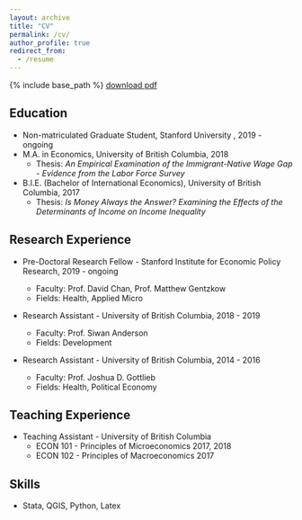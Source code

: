 ```yaml
---
layout: archive
title: "CV"
permalink: /cv/
author_profile: true
redirect_from:
  - /resume
---
```


{% include base_path %}
[download pdf](/files/Uyseok_Lee_CV.pdf)

## Education
* Non-matriculated Graduate Student, Stanford University , 2019 - ongoing
* M.A. in Economics, University of British Columbia, 2018
  + Thesis: *An Empirical Examination of the Immigrant-Native Wage Gap - Evidence from the Labor Force Survey*
* B.I.E. (Bachelor of International Economics), University of British Columbia, 2017
  + Thesis: *Is Money Always the Answer? Examining the Effects of the Determinants of Income on Income Inequality*

## Research Experience
* Pre-Doctoral Research Fellow - Stanford Institute for Economic Policy Research, 2019 - ongoing
  * Faculty: Prof. David Chan, Prof. Matthew Gentzkow
  * Fields: Health, Applied Micro
  
* Research Assistant - University of British Columbia, 2018 - 2019
  * Faculty: Prof. Siwan Anderson
  * Fields: Development

* Research Assistant - University of British Columbia, 2014 - 2016 
  * Faculty: Prof. Joshua D. Gottlieb
  * Fields: Health, Political Economy
  
## Teaching Experience
 * Teaching Assistant - University of British Columbia
   * ECON 101 - Principles of Microeconomics 2017, 2018
   * ECON 102 - Principles of Macroeconomics 2017
  
## Skills
* Stata, QGIS, Python, Latex
